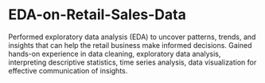 # EDA-on-Retail-Sales-Data
Performed exploratory data analysis (EDA) to uncover patterns, trends, and insights that can help the retail business make informed decisions. Gained hands-on experience in data cleaning, exploratory data analysis, interpreting descriptive statistics, time series analysis, data visualization for effective communication of insights.
